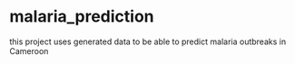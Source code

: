 # malaria_prediction
this project uses generated data to be able to predict malaria outbreaks in Cameroon
